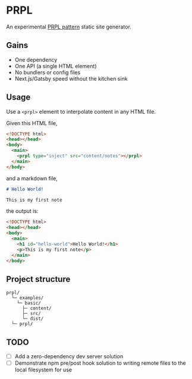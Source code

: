# PRPL
An experimental [PRPL pattern](https://web.dev/apply-instant-loading-with-prpl/) static site generator.

## Gains
- One dependency
- One API (a single HTML element)
- No bundlers or config files
- Next.js/Gatsby speed without the kitchen sink

## Usage
Use a `<prpl>` element to interpolate content in any HTML file.

Given this HTML file,

```html
<!DOCTYPE html>
<head></head>
<body>
  <main>
    <prpl type="inject" src="content/notes"></prpl>
  </main>
</body>
```

and a markdown file,

```markdown
# Hello World!

This is my first note
```

the output is:

```html
<!DOCTYPE html>
<head></head>
<body>
  <main>
    <h1 id="hello-world">Hello World!</h1>
    <p>This is my first note</p>
  </main>
</body>
```

## Project structure
```
prpl/
  └─ examples/
    └─ basic/
      ├─ content/
      ├─ src/
      └─ dist/
  └─ prpl/
```

## TODO
- [ ] Add a zero-dependency dev server solution
- [ ] Demonstrate npm pre/post hook solution to writing remote files to the local filesystem for use
